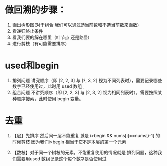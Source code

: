 # 做回溯的步骤：
1. 画出树形图(对于组合 我们可以通过选当前数和不选当前数来画数)
2. 看递归终止条件
3. 看我们要的解在哪里（叶节点 还是路径）
4. 进行剪枝（有可能需要排序）


# used和begin
1. 排列问题 讲究顺序（即 [2, 2, 3] 与 [2, 3, 2] 视为不同列表时），需要记录哪些数字已经使用过，此时用 used 数组；
2. 组合问题 不讲究顺序（即 [2, 2, 3] 与 [2, 3, 2] 视为相同列表时），需要按照某种顺序搜索，此时使用 begin 变量。

# 去重
1. 【层】先排序 然后同一层不能重复 就是 i>begin && nums[i]==nums[i-1] 的时候剪枝 因为我们i>begin 相当于它不是本层的第一个元素

2. 【数枝】对于同一个树枝的元素，不能重复使用的情况就是 排列问题，这种我们需要用used 数组记录这个每个数字是否使用过
